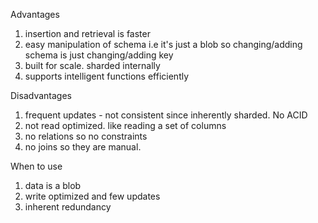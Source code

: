 Advantages

1. insertion and retrieval is faster
2. easy manipulation of schema i.e it's just a blob so changing/adding schema is just changing/adding key
3. built for scale. sharded internally
4. supports intelligent functions efficiently

Disadvantages

1. frequent updates - not consistent since inherently sharded. No ACID
2. not read optimized. like reading a set of columns
3. no relations so no constraints
4. no joins so they are manual.

When to use

1. data is a blob
2. write optimized and few updates
3. inherent redundancy